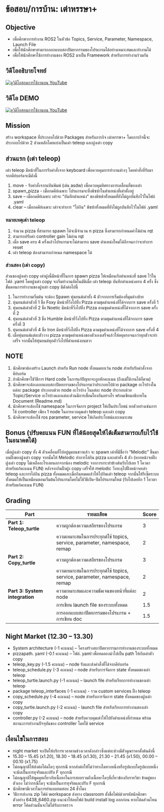 # ข้อสอบ/การบ้าน: เต่าหรรษา+


## Objective
- เพื่อศึกษาการทำงาน ROS2 ในหัวข้อ Topics, Service, Parameter, Namespace, Launch File
- เพื่อให้นักศึกษาสามารถออกแบบสถาปัตยากรรมของโปรแกรมได้อย่างเหมาะสมและทำงานได้
- เพื่อให้นักศึกษาใช้การทำงานของ ROS2 มาเป็น Framework สำหรับการทำงานร่วมกัน

## วิดีโออธิบายโจทย์
[![ดูวิดีโอสอนการใช้งานบน YouTube](https://img.youtube.com/vi/scFCUJuSWQ0/0.jpg)](https://www.youtube.com/watch?v=scFCUJuSWQ0)

## วิดีโอ DEMO
[![ดูวิดีโอสอนการใช้งานบน YouTube](https://img.youtube.com/vi/scFCUJuSWQ0/0.jpg)](https://www.youtube.com/watch?v=scFCUJuSWQ0)

## Mission
สร้าง workspace ที่ประกอบไปด้วย Packages สำหรับภารกิจ เต่าหรรษา+ โดยภารกิจนี้จะประกอบไปด้วย 2 ส่วนหลักโดยแบ่งเป็นเต่า teleop และฝูงเต่า copy

## ส่วนแรก (เต่า teleop)
เต่า teleop มีหน้าที่ในการรับคำสั่งจาก keyboard เพื่อควบคุมการทำงานต่างๆ โดยคำสั่งที่รับมาจากคีย์บอร์ดจะมีดังนี้
1. move - รับคำสั่งจากแป้นพิมพ์ (เช่น asdw) เพื่อควบคุมทิศทางการเคลื่อนที่ของเต่า
2. spawn_pizza - เมื่อกดคีย์เฉพาะ โปรแกรมจะทิ้งพิซซ่าในตำแหน่งที่เต่าตั้งอยู่
3. save – เมื่อกดคีย์เฉพาะ เต่าจะ “บันทึกตำแหน่ง” ของพิซซ่าทั้งหมดที่ยังไม่ถูกบันทึกไว้ในไฟล์ .yaml
4. clear – เมื่อกดคีย์เฉพาะ เต่าจะทำการ "ไล่กิน" พิซซ่าทั้งหมดที่ยังไม่ถูกบันทึกไว้ในไฟล์ .yaml

### หมายเหตุเต่า teleop
1.	จำนวน pizza ที่สามารถ spawn ได้จะมีจำนวน n pizza ซึ่งสามารถกำหนดค่าได้ผ่าน rqt
2.	สามารถปรับค่า controller gain ได้ผ่าน rqt
3.	เมื่อ save ครบ 4 ครั้งแล้วโปรแกรมจะไม่สามารถ save ตำแหน่งใหม่ได้อีกจนกว่าจะทำการ reset
4.	เต่า teleop ต้องสามารถกำหนด namespace ได้

### ส่วนสอง (เต่า copy)
ส่วนของฝูงเต่า copy เต่าฝูงนี้มีหน้าที่ในการ spawn pizza ให้เหมือนกับตำแหน่งที่ save ไว้ในไฟล์ .yaml โดยฝูงเต่า copy จะเริ่มทำงานอัตโนมัติเมื่อ เต่า teleop บันทึกตำแหน่งครบ 4 ครั้ง ซึ่งขั้นตอนการทำงานของฝูงเต่า copy มีดังต่อไปนี้
1.	ในการทำงานเริ่มต้น จะต้อง Spawn หุ่นยนต์เต่าทั้ง 4 ตัวจากการเริ่มต้องที่มุมล่างซ้าย
2.	หุ่นยนต์เต่าตัวที่ 1 ชื่อ Foxy มีหน้าที่วิ่งไปทิ้ง Pizza ตามชุดตำแหน่งที่ได้จากการ save ครั้งที่ 1
3.	หุ่นยนต์เต่าตัวที่ 2 ชื่อ Noetic มีหน้าที่วิ่งไปทิ้ง Pizza ตามชุดตำแหน่งที่ได้จากการ save ครั้งที่ 2
4.	หุ่นยนต์เต่าตัวที่ 3 ชื่อ Humble มีหน้าที่วิ่งไปทิ้ง Pizza ตามชุดตำแหน่งที่ได้จากการ save ครั้งที่ 3
5.	หุ่นยนต์เต่าตัวที่ 4 ชื่อ Iron มีหน้าที่วิ่งไปทิ้ง Pizza ตามชุดตำแหน่งที่ได้จากการ save ครั้งที่ 4
6.	เมื่อหุ่นยนต์แต่ละตัววาง pizza ตามชุดตำแหน่งของตัวเองเสร็จแล้วให้หยุดรอจนกว่าทุกตัวจะทำเสร็จ จากนั้นให้หุ่นยนต์ทุกตัววิ่งไปที่ตำแหน่งบนขวา

## NOTE
1.	นักศึกษาต้องสร้าง Launch สำหรับ Run node ทั้งหมดยกเว้น node สำหรับรับคำสั่งจากคีย์บอร์ด
2.	ถ้านักศึกษาใช้วิธีการ Hard code ในการแก้ปัญหาจะถูกหักคะแนน (ถึงแม้ใช้งานได้ก็ตาม)
3.	นักศึกษาจะต้องออกแบบสถาปัตยกรรมของโปรแกรมว่าประกอบไปด้วย package อะไรบ้างในแต่ละ package ประกอบด้วย node อะไรบ้าง ในแต่ละ node ประกอบด้วย Topic/Service อะไรบ้างและแต่ละส่วนมีการเชื่อมโยงกันอย่างไร พร้อมเขียนอธิบายใน Document (Readme.md)
4.	นักศึกษาจะต้องใช้ namespace ในการจัดการ project ให้เป็นประโยชน์ ยกตัวอย่างเช่นการใช้ controller เพียง 1 node ในการควบคุมเต่า teleop และเต่า copy
5.	นักศึกษาจะต้องใช้ ros parameter, service ให้เกิดประโยชน์และเหมาะสม

## Bonus (ปรับคะแนน FUN ที่ได้น้อยสุดให้ได้เต็มสามารถเก็บไว้ใช้ในอนาคตได้)
เมื่อฝูงเต่า copy ทั้ง 4 ตัวเคลื่อนที่ไปอยู่มุมบนขวาแล้ว จะ spawn เต่าที่มีชื่อว่า “Melodic” ขึ้นมาบนฝั่งของฝูงเต่า copy จากนั้นให้ Melodic ทำการไล่กิน pizza และเต่าทั้ง 4 ตัว (หากหน้าจอฝั่งฝูงเต่า copy ไม่เหลืออะไรเลยนอกจากน้อง melodic จากการกระทำข้างต้นรับไปเลย 1 โควตาสำหรับแก้คะแนน FUN) หลังจากกินฝั่งฝูง copy เสร็จให้ melodic วิ่งทะลุไปฝั่งหน้าจอเต่า teleop และการไล่กิน pizza ทั้งหมดและเมื่อกินหมดแล้วให้ไปกินเต่า teleop จากนั้นให้รีเซ็ตระบบทั้งหมดให้เป็นเหมือนตอนเริ่มต้นโปรแกรมโดยไม่ใช้วิธีเปิด-ปิดโปรแกรมใหม่ (รับไปเลยอีก 1 โควตาสำหรับแก้คะแนน FUN)

## Grading
| **Part**                         | **รายละเอียด**                                                                                       | **Score** |
|-----------------------------------|------------------------------------------------------------------------------------------------------|-----------|
| **Part 1: Teleop_turtle**         | ความถูกต้องความเสถียรของโปรแกรม                                                                     | 3         |
|                                   | ความเหมาะสมในการประยุกต์ใช้ topics, service, parameter, namespace, remap                             | 2         |
| **Part 2: Copy_turtle**           | ความถูกต้องความเสถียรของโปรแกรม                                                                     | 3         |
|                                   | ความเหมาะสมในการประยุกต์ใช้ topics, service, parameter, namespace, remap                             | 2         |
| **Part 3: System integration**    | ความเหมาะสมและความชัดเจนของหน้าที่แต่ละ node                                                       | 2         |
|                                   | การเขียน launch file ของระบบทั้งหมด                                                                  | 1.5       |
|                                   | การออกแบบสถาปัตยกรรมของโปรแกรม + การเขียน doc                                                       | 1.5       |

## Night Market (12.30 – 13.30)

- System architecture (-1 คะแนน) – โครงสร้างสถาปัตยากรรมการทำงานของระบบทั้งหมด
- pizzapath. yaml (-0.1 คะแนน) – ไฟล์. yaml เพื่อทดลองนำไปเป็น path ให้กับเต่าตัว copy
- teleop_key.py (-1.5 คะแนน) – node รับและส่งคำสั่งที่ได้จากคีย์บอร์ด
- teleop_schedule.py (-3 คะแนน) – node สำหรับการจัดการ state ทั้งหมดของเต่า teleop
- teleop_turtle.launch.py (-1 คะแนน) – launch file สำหรับเรียกการทำงานของเต่า teleop
- package teleop_interfaces (-1 คะแนน) - รวม custom services ฝั่ง teleop
- copy_schedule.py (-4 คะแนน) – node สำหรับการจัดการ state ทั้งหมดของฝูงเต่า copy
- copy_turtle.launch.py (-2 คะแนน) - launch file สำหรับเรียกการทำงานของเต่า copy
- controller.py (-2 คะแนน) – node สำหรับควบคุมเต่าให้ไปยังตำแหน่งที่กำหนด พร้อมสถานะการทำงานปัจจุบันของ controller โดยใช้ service

## เงื่อนไขในการสอบ
- night market จะเปิดให้บริการเวลาตามช่วงเวลาดังกล่าวซึ่งแต่ละช่วงมีตัวคูณราคาตั้งต้นดังนี้
- 15.30 – 15.45 (x1.20), 18.30 – 18.45 (x1.30), 21.30 – 21.45 (x1.50), 00.00 – 00.10 (x1.75)
- ไม่อณุญาติให้ส่งต่อโค้ดใดๆ ทุกกรณี หากส่งต่อให้ไม่ว่าทางใดทางหนึ่งหรือรูปแบบใดรูปแบบหนึ่งจะนับเป็นการทุจริตและปรับ F ทุกกรณี
- ไม่อณุญาติให้พูดคุยเกี่ยวกับเนื้อหาในการสอบรวมถึงเนื้อหาใดๆที่เกี่ยวข้องกับรายวิชา ข้ามคู่ของตัวเอง ไม่ว่ากรณีใดๆ จะนับเป็นการทุจริตและปรับ F ทุกกรณี
- นักศึกษามีเวลาในการทำแบบทดสอบ 24 ชั่วโมง
- วิธีการส่งงาน zip ไฟล์ workspace ส่งทาง classroom ตั้งชื่อไฟล์ด้วยรหัสนักศึกษา ตัวอย่าง 6438_6460.zip แนะนำให้ลบไฟล์ build install log ออกก่อน หากโค้ดส่วนไหน error โค้ดส่วนนั้นจะไม่ได้รับการตรวจ 
